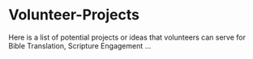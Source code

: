 # Volunteer-Projects
Here is a list of potential projects or ideas that volunteers can serve for Bible Translation, Scripture Engagement ...
